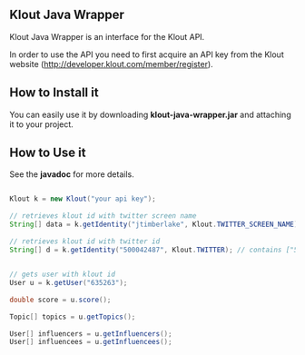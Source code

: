 Klout Java Wrapper
------------------

Klout Java Wrapper is an interface for the Klout API.

In order to use the API you need to first acquire an API key from the Klout website (http://developer.klout.com/member/register).


How to Install it
------------------

You can easily use it by downloading <b>klout-java-wrapper.jar</b> and attaching
it to your project.


How to Use it
--------------

See the <b>javadoc</b> for more details.

```java

Klout k = new Klout("your api key");
		
// retrieves klout id with twitter screen name
String[] data = k.getIdentity("jtimberlake", Klout.TWITTER_SCREEN_NAME); // contains ["635263", "ks]
		
// retrieves klout id with twitter id
String[] d = k.getIdentity("500042487", Klout.TWITTER); // contains ["54887627490056592", "ks"]
		

// gets user with klout id
User u = k.getUser("635263");
		
double score = u.score();
		
Topic[] topics = u.getTopics();
		
User[] influencers = u.getInfluencers();
User[] influencees = u.getInfluencees();


```
